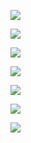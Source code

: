 <p><img src="https://img.shields.io/github/actions/workflow/status/ogceylon/ogceylon.github.io/hugo.yml" /></p>
<p><img src="https://img.shields.io/github/repo-size/ogceylon/ogceylon.github.io" /></p>
<p><img src="https://img.shields.io/github/languages/count/ogceylon/ogceylon.github.io" /></p>
<p><img src="https://img.shields.io/github/languages/top/ogceylon/ogceylon.github.io" /></p>
<p><img src="https://img.shields.io/github/commits-difference/ogceylon/ogceylon.github.io?base=main&head=dev" /></p>
<p><img src="https://img.shields.io/github/commit-activity/t/ogceylon/ogceylon.github.io" /></p>
<p><img src="https://img.shields.io/github/last-commit/ogceylon/ogceylon.github.io" /></p>
